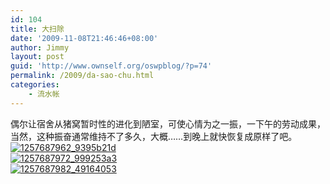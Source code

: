 ```yaml
---
id: 104
title: 大扫除
date: '2009-11-08T21:46:46+08:00'
author: Jimmy
layout: post
guid: 'http://www.ownself.org/oswpblog/?p=74'
permalink: /2009/da-sao-chu.html
categories:
    - 流水帐
---
```


 偶尔让宿舍从猪窝暂时性的进化到陋室，可使心情为之一振，一下午的劳动成果，当然，这种振奋通常维持不了多久，大概……到晚上就快恢复成原样了吧。   
 [![1257687962_9395b21d](/wp-content/uploads/2012/04/1257687962_9395b21d_thumb.jpg "1257687962_9395b21d")](/wp-content/uploads/2012/04/1257687962_9395b21d.jpg)   
 [![1257687972_999253a3](/wp-content/uploads/2012/04/1257687972_999253a3_thumb.jpg "1257687972_999253a3")](/wp-content/uploads/2012/04/1257687972_999253a3.jpg)   
 [![1257687982_49164053](/wp-content/uploads/2012/04/1257687982_49164053_thumb.jpg "1257687982_49164053")](/wp-content/uploads/2012/04/1257687982_49164053.jpg)